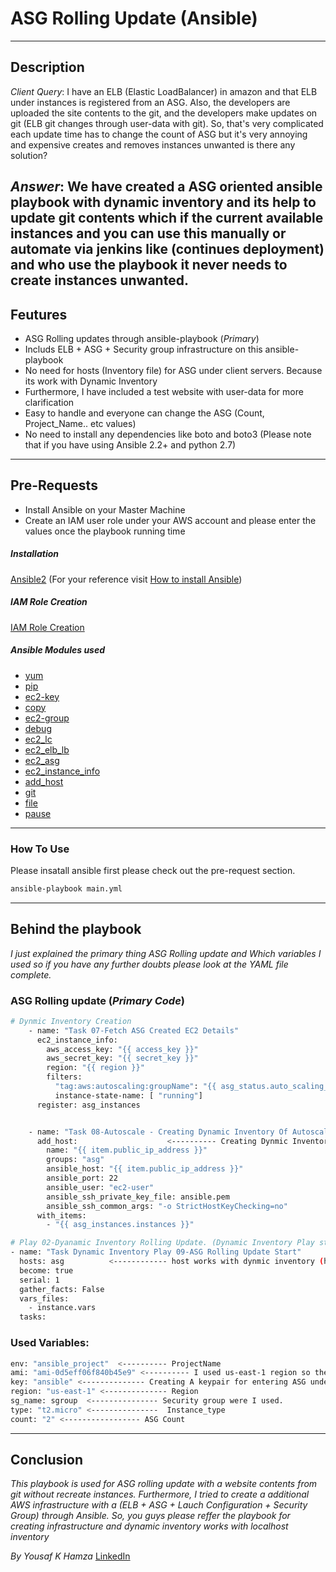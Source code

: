 # ASG Rolling Update (Ansible)
---
## Description

_Client Query_: I have an ELB (Elastic LoadBalancer) in amazon and that ELB under instances is registered from an ASG. Also, the developers are uploaded the site contents to the git, and the developers make updates on git (ELB git changes through user-data with git). So, that's very complicated each update time has to change the count of ASG but it's very annoying and expensive creates and removes instances unwanted is there any solution?

_Answer_: We have created a ASG oriented ansible playbook with dynamic inventory and its help to update git contents which if the current available instances and you can use this manually or automate via jenkins like (continues deployment) and who use the playbook it never needs to create instances unwanted.
---
## Feutures
- ASG Rolling updates through ansible-playbook (_Primary_)
- Includs ELB + ASG + Security group infrastructure on this ansible-playbook
- No need for hosts (Inventory file) for ASG under client servers. Because its work with Dynamic Inventory
- Furthermore, I have included a test website with user-data for more clarification
- Easy to handle and everyone can change the ASG (Count, Project_Name.. etc values)
- No need to install any dependencies like boto and boto3 (Please note that if you have using Ansible 2.2+ and python 2.7)
---
## Pre-Requests
- Install Ansible on your Master Machine
- Create an IAM user role under your AWS account and please enter the values once the playbook running time
##### Installation
[Ansible2](https://docs.ansible.com/ansible/2.3/index.html) (For your reference visit [How to install Ansible](https://docs.ansible.com/ansible/latest/installation_guide/intro_installation.html))
##### IAM Role Creation
[IAM Role Creation](https://docs.aws.amazon.com/IAM/latest/UserGuide/id_roles_create.html)
##### Ansible Modules used
- [yum](https://docs.ansible.com/ansible/latest/collections/ansible/builtin/yum_module.html) 
- [pip](https://docs.ansible.com/ansible/latest/collections/ansible/builtin/pip_module.html)
- [ec2-key](https://docs.ansible.com/ansible/latest/collections/amazon/aws/ec2_key_module.html)
- [copy](https://docs.ansible.com/ansible/latest/collections/ansible/builtin/copy_module.html)
- [ec2-group](https://docs.ansible.com/ansible/latest/collections/amazon/aws/ec2_group_module.html)
- [debug](https://www.google.com/search?q=debug+%2B+ansible&rlz=1C1ONGR_enIN928IN928&oq=debug+%2B+ansible&aqs=chrome..69i57.5092j0j4&sourceid=chrome&ie=UTF-8)
- [ec2_lc](https://docs.ansible.com/ansible/latest/collections/community/aws/ec2_lc_module.html)
- [ec2_elb_lb](https://docs.ansible.com/ansible/latest/collections/amazon/aws/ec2_elb_lb_module.html)
- [ec2_asg](https://docs.ansible.com/ansible/latest/collections/community/aws/ec2_asg_module.html)
- [ec2_instance_info](https://docs.ansible.com/ansible/latest/collections/community/aws/ec2_instance_info_module.html)
- [add_host](https://docs.ansible.com/ansible/latest/collections/ansible/builtin/add_host_module.html)
- [git](https://docs.ansible.com/ansible/latest/collections/ansible/builtin/git_module.html)
- [file](https://docs.ansible.com/ansible/latest/collections/ansible/builtin/file_module.html)
- [pause](https://docs.ansible.com/ansible/latest/collections/ansible/builtin/pause_module.html)
---
### How To Use
Please insatall ansible first please check out the pre-request section.
```sh
ansible-playbook main.yml
```
---
## Behind the playbook
_I just explained the primary thing ASG Rolling update and Which variables I used so if you have any further doubts please look at the YAML file complete._
### ASG Rolling update (_Primary Code_)
```sh
# Dynmic Inventory Creation
    - name: "Task 07-Fetch ASG Created EC2 Details"
      ec2_instance_info:
        aws_access_key: "{{ access_key }}"
        aws_secret_key: "{{ secret_key }}"
        region: "{{ region }}"
        filters:
          "tag:aws:autoscaling:groupName": "{{ asg_status.auto_scaling_group_name }}"      <------- this is your ASG Name
          instance-state-name: [ "running"]
      register: asg_instances


    - name: "Task 08-Autoscale - Creating Dynamic Inventory Of Autoscaling EC2"
      add_host:                    <---------- Creating Dynmic Inventory
        name: "{{ item.public_ip_address }}"
        groups: "asg"
        ansible_host: "{{ item.public_ip_address }}"
        ansible_port: 22
        ansible_user: "ec2-user"
        ansible_ssh_private_key_file: ansible.pem
        ansible_ssh_common_args: "-o StrictHostKeyChecking=no"
      with_items:
        - "{{ asg_instances.instances }}"

# Play 02-Dyanamic Inventory Rolling Update. (Dynamic Inventory Play starts)
- name: "Task Dynamic Inventory Play 09-ASG Rolling Update Start"
  hosts: asg          <------------ host works with dynmic inventory (hosts)
  become: true
  serial: 1
  gather_facts: False
  vars_files:
    - instance.vars
  tasks:
```

### Used Variables: 
```sh
env: "ansible_project"  <---------- ProjectName
ami: "ami-0d5eff06f840b45e9" <---------- I used us-east-1 region so the AMI under us-east-1
key: "ansible" <-------------- Creating A keypair for entering ASG under instances
region: "us-east-1" <-------------- Region
sg_name: sgroup  <--------------- Security group were I used. 
type: "t2.micro" <---------------  Instance_type
count: "2" <----------------- ASG Count
```
---
## Conclusion 
_This playbook is used for ASG rolling update with a website contents from git without recreate instances. Furthermore, I tried to create a additional AWS infrastructure with a (ELB + ASG + Lauch Configuration + Security Group) through Ansible. So, you guys please reffer the playbook for creating infrastructure and dynamic inventory works with localhost inventory_

_By
Yousaf K Hamza_
[LinkedIn](linkedin.com/in/yousaf-k-hamza-9274ba145)

